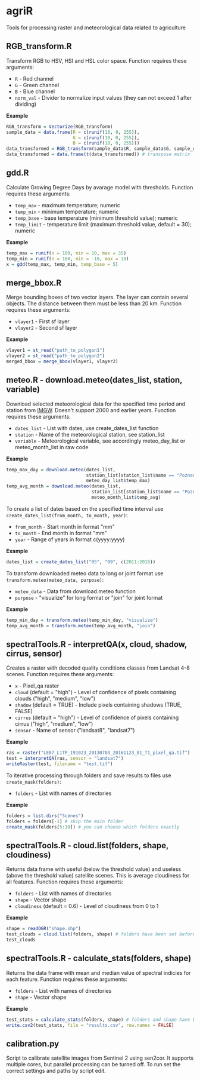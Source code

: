 # agriR
Tools for processing raster and meteorological data related to agriculture

## RGB_transform.R
Transform RGB to HSV, HSI and HSL color space. Function requires these arguments:
- `R` - Red channel
- `G` - Green channel
- `B` - Blue channel
- `norm_val` - Divider to normalize input values (they can not exceed 1 after dividing)

**Example**
``` r
RGB_transform = Vectorize(RGB_transform)
sample_data = data.frame(R = c(runif(10, 0, 255)), 
                         G = c(runif(10, 0, 255)),
                         B = c(runif(10, 0, 255)))
data_transformed = RGB_transform(sample_data$R, sample_data$G, sample_data$B, 255)
data_transformed = data.frame(t(data_transformed)) # transpose matrix
```

## gdd.R
Calculate Growing Degree Days by avarage model with thresholds. Function requires these arguments:
- `temp_max` - maximum temperature; numeric
- `temp_min` - minimum temperature; numeric
- `temp_base` - base temperature (minimum threshold value); numeric
- `temp_limit` - temperature limit (maximum threshold value, default = 30); numeric

**Example**
``` r
temp_max = runif(n = 100, min = 10, max = 35)
temp_min = runif(n = 100, min = -10, max = 10)
x = gdd(temp_max, temp_min, temp_base = 5)
```

## merge_bbox.R
Merge bounding boxes of two vector layers. The layer can contain several objects. The distance between them must be less than 20 km. Function requires these arguments:
- `vlayer1` - First sf layer
- `vlayer2` - Second sf layer

**Example**
``` r
vlayer1 = st_read("path_to_polygon1")
vlayer2 = st_read("path_to_polygon2")
merged_bbox = merge_bbox(vlayer1, vlayer2)
```

## meteo.R - download.meteo(dates_list, station, variable)
Download selected meteorological data for the specified time period and station from [IMGW](https://dane.imgw.pl/). Doesn't support 2000 and earlier years. Function requires these arguments:
- `dates_list` - List with dates, use create_dates_list function 
- `station` - Name of the meteorological station, see station_list
- `variable` - Meteorological variable, see accordingly meteo_day_list or meteo_month_list in raw code

**Example**
``` r
temp_max_day = download.meteo(dates_list,
                              station_list[station_list$name == "Poznan"],
                              meteo_day_list$temp_max)
temp_avg_month = download.meteo(dates_list,
                                station_list[station_list$name == "Poznan"],
                                meteo_month_list$temp_avg)
```
To create a list of dates based on the specified time interval use `create_dates_list(from_month, to_month, year)`:
- `from_month` - Start month in format "mm"
- `to_month` - End month in format "mm"
- `year` - Range of years in format c(yyyy:yyyy)

**Example**
``` r
dates_list = create_dates_list("05", "09", c(2011:2016))
```

To transform downloaded meteo data to long or joint format use `transform.meteo(meteo_data, purpose)`:
- `meteo_data` - Data from download.meteo function
- `purpose` - "visualize" for long format or "join" for joint format

**Example**
``` r
temp_min_day = transform.meteo(temp_min_day, "visualize")
temp_avg_month = transform.meteo(temp_avg_month, "join")
```

## spectralTools.R - interpretQA(x, cloud, shadow, cirrus, sensor)
Creates a raster with decoded quality conditions classes from Landsat 4-8 scenes. Function requires these arguments:
- `x` - Pixel_qa raster 
- `cloud` (default = "high") - Level of confidence of pixels containing clouds ("high", "medium", "low")
- `shadow` (default = TRUE) - Include pixels containing shadows (TRUE, FALSE)
- `cirrus` (default = "high") - Level of confidence of pixels containing cirrus ("high", "medium", "low")
- `sensor` - Name of sensor ("landsat8", "landsat7")

**Example**
``` r
ras = raster("LE07_L1TP_191023_20130703_20161123_01_T1_pixel_qa.tif")
test = interpretQA(ras, sensor = "landsat7")
writeRaster(test, filename = "test.tif")
```

To iterative processing through folders and save results to files use `create_mask(folders)`:
- `folders` - List with names of directories

**Example**
``` r
folders = list.dirs("Scenes")
folders = folders[-1] # skip the main folder
create_mask(folders[5:10]) # you can choose which folders exactly
```

## spectralTools.R - cloud.list(folders, shape, cloudiness)
Returns data frame with useful (below the threshold value) and useless (above the threshold value) satellite scenes. This is average cloudiness for all features. Function requires these arguments:
- `folders` - List with names of directories
- `shape` - Vector shape
- `cloudiness` (default = 0.6) - Level of cloudiness from 0 to 1

**Example**
``` r
shape = readOGR("shape.shp")
test_clouds = cloud.list(folders, shape) # folders have been set before
test_clouds
```

## spectralTools.R - calculate_stats(folders, shape)
Returns the data frame with mean and median value of spectral indicies for each feature. Function requires these arguments:
- `folders` - List with names of directories
- `shape` - Vector shape

**Example**
``` r
test_stats = calculate_stats(folders, shape) # folders and shape have been set before
write.csv2(test_stats, file = "results.csv", row.names = FALSE)
```

## calibration.py
Script to calibrate satellite images from Sentinel 2 using sen2cor. It supports multiple cores, but parallel processing can be turned off. To run set the correct settings and paths by script edit.
